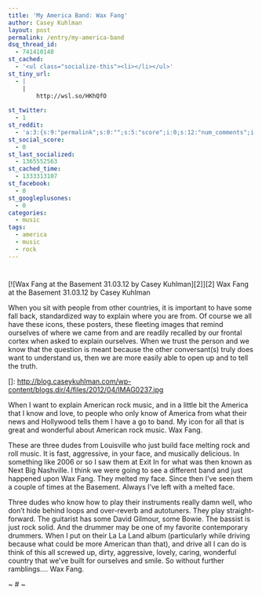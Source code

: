 ```yaml
---
title: 'My America Band: Wax Fang'
author: Casey Kuhlman
layout: post
permalink: /entry/my-america-band
dsq_thread_id:
  - 741410148
st_cached:
  - '<ul class="socialize-this"><li></li></ul>'
st_tiny_url:
  - |
    |
        http://wsl.so/HKhQfO
        
st_twitter:
  - 1
st_reddit:
  - 'a:3:{s:9:"permalink";s:0:"";s:5:"score";i:0;s:12:"num_comments";i:0;}'
st_social_score:
  - 0
st_last_socialized:
  - 1365552563
st_cached_time:
  - 1333313107
st_facebook:
  - 0
st_googleplusones:
  - 0
categories:
  - music
tags:
  - america
  - music
  - rock
---
```

# 

[![Wax Fang at the Basement 31.03.12 by Casey Kuhlman][2]][2]
Wax Fang at the Basement 31.03.12 by Casey Kuhlman

When you sit with people from other countries, it is important to have some fall back, standardized way to explain where you are from. Of course we all have these icons, these posters, these fleeting images that remind ourselves of where we came from and are readily recalled by our frontal cortex when asked to explain ourselves. When we trust the person and we know that the question is meant because the other conversant(s) truly does want to understand us, then we are more easily able to open up and to tell the truth.

 []: http://blog.caseykuhlman.com/wp-content/blogs.dir/4/files/2012/04/IMAG0237.jpg

When I want to explain American rock music, and in a little bit the America that I know and love, to people who only know of America from what their news and Hollywood tells them I have a go to band. My icon for all that is great and wonderful about American rock music. Wax Fang.

These are three dudes from Louisville who just build face melting rock and roll music. It is fast, aggressive, in your face, and musically delicious. In something like 2006 or so I saw them at Exit In for what was then known as Next Big Nashville. I think we were going to see a different band and just happened upon Wax Fang. They melted my face. Since then I’ve seen them a couple of times at the Basement. Always I’ve left with a melted face.

Three dudes who know how to play their instruments really damn well, who don’t hide behind loops and over-reverb and autotuners. They play straight-forward. The guitarist has some David Gilmour, some Bowie. The bassist is just rock solid. And the drummer may be one of my favorite contemporary drummers. When I put on their La La Land album (particularly while driving because what could be more American than that), and drive all I can do is think of this all screwed up, dirty, aggressive, lovely, caring, wonderful country that we’ve built for ourselves and smile. So without further ramblings…. Wax Fang.



~ # ~
